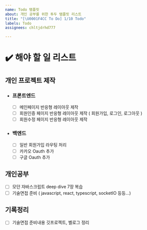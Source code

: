 ```yaml
---
name: Todo 탬플릿
about: 개인 공부를 위한 투두 탬플릿 리스트
title: "[\U0001F4CC To Do] 1/10 Todo"
labels: Todo
assignees: chltjdrhd777

---
```


# ✔️ 해야 할 일 리스트

## 개인 프로젝트 제작

- ### 프론트엔드
  - [ ] 메인페이지 반응형 레이아웃 제작
  - [ ] 회원인증 페이지 반응형 레이아웃 제작 ( 회원가입, 로그인, 로그아웃 )
  - [ ] 회원수정 페이지 반응형 레이아웃 제작 
   
- ### 백엔드
  - [ ] 일반 회원가입 라우팅 처리 
  - [ ] 카카오 Oauth 추가
  - [ ] 구글 Oauth 추가

## 개인공부
- [ ] 모던 자바스크립트 deep dive 7장 복습
- [ ] 기술면접 준비 ( javascript, react, typescript, socketIO 등등...)

## 기록정리
- [ ] 기술면접 준비내용 깃프로젝트, 벨로그 정리
